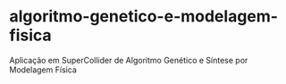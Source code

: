 # algoritmo-genetico-e-modelagem-fisica
Aplicação em SuperCollider de Algoritmo Genético e Síntese por Modelagem Física 
